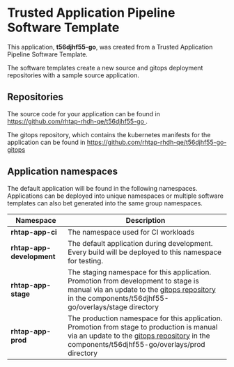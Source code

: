 # Trusted Application Pipeline Software Template

This application, **t56djhf55-go**, was created from a Trusted Application Pipeline Software Template.

The software templates create a new source and gitops deployment repositories with a sample source application. 

## Repositories

The source code for your application can be found in [https://github.com/rhtap-rhdh-qe/t56djhf55-go ](https://github.com/rhtap-rhdh-qe/t56djhf55-go ).
 
The gitops repository, which contains the kubernetes manifests for the application can be found in 
[https://github.com/rhtap-rhdh-qe/t56djhf55-go-gitops ](https://github.com/rhtap-rhdh-qe/t56djhf55-go-gitops ) 

## Application namespaces 

The default application will be found in the following namespaces. Applications can be deployed into unique namespaces or multiple software templates can also bet generated into the same group namespaces.  

|  Namespace   |  Description   |  
| -------- | -------- |
| **rhtap-app-ci** | The namespace used for CI workloads |
| **rhtap-app-development** | The default application during development. Every build will be deployed to this namespace for testing. |
| **rhtap-app-stage** | The staging namespace for this application. Promotion from development to stage is manual via an update to the [gitops repository](https://github.com/rhtap-rhdh-qe/t56djhf55-go-gitops ) in the components/t56djhf55-go/overlays/stage directory |
| **rhtap-app-prod** | The production namespace for this application. Promotion from stage to production is manual via an update to the [gitops repository](https://github.com/rhtap-rhdh-qe/t56djhf55-go-gitops ) in the components/t56djhf55-go/overlays/prod directory |